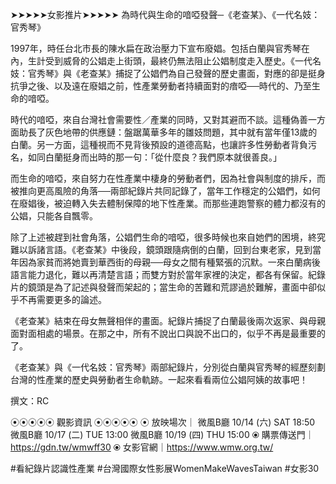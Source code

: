 ---
---
➤➤➤➤➤女影推片➤➤➤➤➤
為時代與生命的喑啞發聲─《老查某》、《一代名妓：官秀琴》

1997年，時任台北市長的陳水扁在政治壓力下宣布廢娼。包括白蘭與官秀琴在內，生計受到威脅的公娼走上街頭，最終仍無法阻止公娼制度走入歷史。《一代名妓：官秀琴》與《老查某》捕捉了公娼們為自己發聲的歷史畫面，對應的卻是挺身抗爭之後、以及遠在廢娼之前，性產業勞動者持續面對的瘖啞──時代的、乃至生命的喑啞。

時代的喑啞，來自台灣社會需要性／產業的同時，又對其避而不談。這種偽善一方面助長了灰色地帶的供應鏈：盤踞萬華多年的雛妓問題，其中就有當年僅13歲的白蘭。另一方面，這種視而不見背後預設的道德高點，也讓許多性勞動者背負污名，如同白蘭挺身而出時的那一句：「從什麼良？我們原本就很善良。」

而生命的喑啞，來自努力在性產業中棲身的勞動者們，因為社會與制度的排斥，而被推向更高風險的角落──兩部紀錄片共同記錄了，當年工作穩定的公娼們，如何在廢娼後，被迫轉入失去體制保障的地下性產業。而那些連跑警察的體力都沒有的公娼，只能各自飄零。

除了上述被趕到社會角落，公娼們生命的喑啞，很多時候也來自她們的困境，終究難以訴諸言語。《老查某》中後段，鏡頭跟隨病倒的白蘭，回到台東老家，見到當年因為家貧而將她賣到華西街的母親──母女之間有種緊張的沉默。一來白蘭病後語言能力退化，難以再清楚言語；而雙方對於當年家裡的決定，都各有保留。紀錄片的鏡頭是為了記述與發聲而架起的；當生命的苦難和荒謬過於難解，畫面中卻似乎不再需要更多的論述。

《老查某》結束在母女無聲相伴的畫面。紀錄片捕捉了白蘭最後兩次返家、與母親面對面相處的場景。在那之中，所有不說出口與說不出口的，似乎不再是最重要的了。

《老查某》與《一代名妓：官秀琴》兩部紀錄片，分別從白蘭與官秀琴的經歷刻劃台灣的性產業的歷史與勞動者生命軌跡。一起來看看兩位公娼阿姨的故事吧！

撰文：RC

⦿⦿⦿⦿⦿ 觀影資訊 ⦿⦿⦿⦿⦿
⦿ 放映場次｜
微風B廳 10/14 (六) SAT 18:50
微風B廳 10/17 (二) TUE 13:00
微風B廳 10/19 (四) THU 15:00
⦿ 購票傳送門｜https://gdn.tw/wmwff30
⦿ 女影官網｜https://www.wmw.org.tw/

#看紀錄片認識性產業
#台灣國際女性影展WomenMakeWavesTaiwan
#女影30